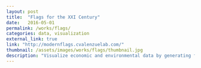 ```yaml
---
layout: post
title:  "Flags for the XXI Century"
date:   2016-05-01
permalink: /works/flags/
categories: data, visualization
external_link: true
link: "http://modernflags.cvalenzuelab.com/"
thumbnail: /assets/images/works/flags/thumbnail.jpg
description: "Visualize economic and environmental data by generating flag patterns."
---
```

